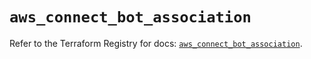 # `aws_connect_bot_association`

Refer to the Terraform Registry for docs: [`aws_connect_bot_association`](https://registry.terraform.io/providers/hashicorp/aws/5.43.0/docs/resources/connect_bot_association).
